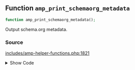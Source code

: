 ## Function `amp_print_schemaorg_metadata`

```php
function amp_print_schemaorg_metadata();
```

Output schema.org metadata.

### Source

[includes/amp-helper-functions.php:1821](TODO)

<details>
<summary>Show Code</summary>
```php
<php ?>```
</details>
